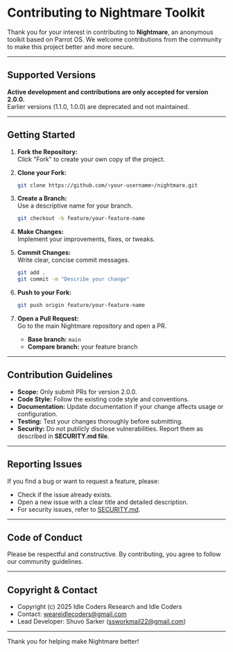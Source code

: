 # Contributing to Nightmare Toolkit

Thank you for your interest in contributing to **Nightmare**, an anonymous toolkit based on Parrot OS. We welcome contributions from the community to make this project better and more secure.

---

## Supported Versions

**Active development and contributions are only accepted for version 2.0.0.**  
Earlier versions (1.1.0, 1.0.0) are deprecated and not maintained.

---

## Getting Started

1. **Fork the Repository:**  
   Click "Fork" to create your own copy of the project.

2. **Clone your Fork:**  
   ```bash
   git clone https://github.com/<your-username>/nightmare.git
   ```

3. **Create a Branch:**  
   Use a descriptive name for your branch.
   ```bash
   git checkout -b feature/your-feature-name
   ```

4. **Make Changes:**  
   Implement your improvements, fixes, or tweaks.

5. **Commit Changes:**  
   Write clear, concise commit messages.
   ```bash
   git add .
   git commit -m "Describe your change"
   ```

6. **Push to your Fork:**  
   ```bash
   git push origin feature/your-feature-name
   ```

7. **Open a Pull Request:**  
   Go to the main Nightmare repository and open a PR.  
   - **Base branch:** `main`
   - **Compare branch:** your feature branch

---

## Contribution Guidelines

- **Scope:** Only submit PRs for version 2.0.0.
- **Code Style:** Follow the existing code style and conventions.
- **Documentation:** Update documentation if your change affects usage or configuration.
- **Testing:** Test your changes thoroughly before submitting.
- **Security:** Do not publicly disclose vulnerabilities. Report them as described in **SECURITY.md file**.

---

## Reporting Issues

If you find a bug or want to request a feature, please:

- Check if the issue already exists.
- Open a new issue with a clear title and detailed description.
- For security issues, refer to [SECURITY.md](SECURITY.md).

---

## Code of Conduct

Please be respectful and constructive. By contributing, you agree to follow our community guidelines.

---

## Copyright & Contact

- Copyright (c) 2025 Idle Coders Research and Idle Coders
- Contact: [weareidlecoders@gmail.com](mailto:weareidlecoders@gmail.com)
- Lead Developer: Shuvo Sarker ([ssworkmail22@gmail.com](mailto:ssworkmail22@gmail.com))

---

Thank you for helping make Nightmare better!
